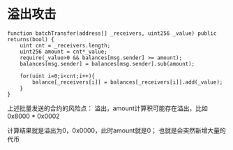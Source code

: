 # 溢出攻击

```
function batchTransfer(address[] _receivers, uint256 _value) public returns(bool) {
    uint cnt = _receivers.length;
    uint256 amount = cnt*_value;
    require(_value>0 && balances[msg.sender] >= amount);
    balances[msg.sender] = balances[msg.sender].sub(amount);
    
    for(uint i=0;i<cnt;i++){
        balance[_receivers[i]] = balances[_receivers[i]].add(_value);    
    }
}
```

上述批量发送的合约的风险点：
溢出，amount计算积可能存在溢出，比如
0x8000
*
0x0002

计算结果就是溢出为0，0x0000，此时amount就是0；
也就是会突然新增大量的代币